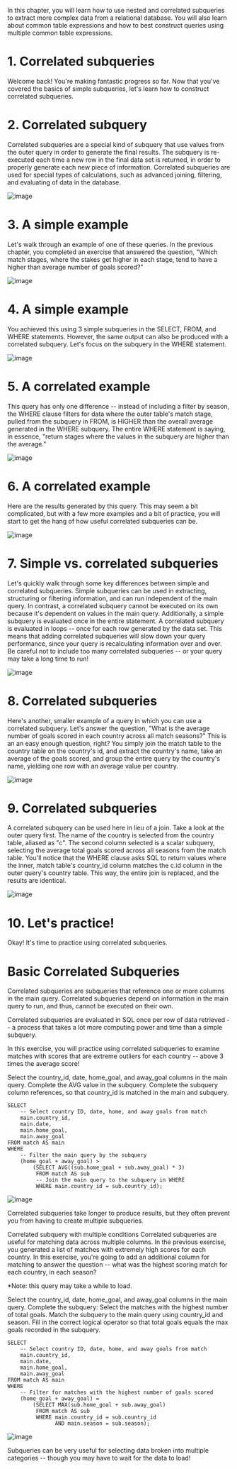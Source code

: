In this chapter, you will learn how to use nested and correlated subqueries to extract more complex data from a relational database. You will also learn about common table expressions and how to best construct queries using multiple common table expressions.

# 1. Correlated subqueries

Welcome back! You're making fantastic progress so far. Now that you've covered the basics of simple subqueries, let's learn how to construct correlated subqueries.

# 2. Correlated subquery

Correlated subqueries are a special kind of subquery that use values from the outer query in order to generate the final results. The subquery is re-executed each time a new row in the final data set is returned, in order to properly generate each new piece of information. Correlated subqueries are used for special types of calculations, such as advanced joining, filtering, and evaluating of data in the database.

![image](https://github.com/artempohribnyi/datacamp/assets/113499718/2190bcc5-bbd6-4329-b735-26ce50c3fbe2)

# 3. A simple example

Let's walk through an example of one of these queries. In the previous chapter, you completed an exercise that answered the question, "Which match stages, where the stakes get higher in each stage, tend to have a higher than average number of goals scored?"

![image](https://github.com/artempohribnyi/datacamp/assets/113499718/91a2c603-c23a-4643-95c2-2ba3dcdcd6d5)

# 4. A simple example

You achieved this using 3 simple subqueries in the SELECT, FROM, and WHERE statements. However, the same output can also be produced with a correlated subquery. Let's focus on the subquery in the WHERE statement.

![image](https://github.com/artempohribnyi/datacamp/assets/113499718/11c45094-c75e-4758-8a97-223c67d83e10)

# 5. A correlated example

This query has only one difference -- instead of including a filter by season, the WHERE clause filters for data where the outer table's match stage, pulled from the subquery in FROM, is HIGHER than the overall average generated in the WHERE subquery. The entire WHERE statement is saying, in essence, "return stages where the values in the subquery are higher than the average."

![image](https://github.com/artempohribnyi/datacamp/assets/113499718/bc2b6780-8448-4e56-9bb8-1a9140cdfcd9)

# 6. A correlated example

Here are the results generated by this query. This may seem a bit complicated, but with a few more examples and a bit of practice, you will start to get the hang of how useful correlated subqueries can be.

![image](https://github.com/artempohribnyi/datacamp/assets/113499718/8cc23a2e-7e49-43d9-b783-a1403d8160fd)

# 7. Simple vs. correlated subqueries

Let's quickly walk through some key differences between simple and correlated subqueries. Simple subqueries can be used in extracting, structuring or filtering information, and can run independent of the main query. In contrast, a correlated subquery cannot be executed on its own because it's dependent on values in the main query. Additionally, a simple subquery is evaluated once in the entire statement. A correlated subquery is evaluated in loops -- once for each row generated by the data set. This means that adding correlated subqueries will slow down your query performance, since your query is recalculating information over and over. Be careful not to include too many correlated subqueries -- or your query may take a long time to run!

![image](https://github.com/artempohribnyi/datacamp/assets/113499718/c3117fd2-48a9-44d4-9d28-239659ce3c8c)

# 8. Correlated subqueries

Here's another, smaller example of a query in which you can use a correlated subquery. Let's answer the question, "What is the average number of goals scored in each country across all match seasons?" This is an an easy enough question, right? You simply join the match table to the country table on the country's id, and extract the country's name, take an average of the goals scored, and group the entire query by the country's name, yielding one row with an average value per country.

![image](https://github.com/artempohribnyi/datacamp/assets/113499718/d661fb5c-f696-46c4-8fff-5fbeafe67643)

# 9. Correlated subqueries

A correlated subquery can be used here in lieu of a join. Take a look at the outer query first. The name of the country is selected from the country table, aliased as "c". The second column selected is a scalar subquery, selecting the average total goals scored across all seasons from the match table. You'll notice that the WHERE clause asks SQL to return values where the inner, match table's country_id column matches the c.id column in the outer query's country table. This way, the entire join is replaced, and the results are identical.

![image](https://github.com/artempohribnyi/datacamp/assets/113499718/52df16e5-5fa6-4aa9-8add-8b1a9693552f)

# 10. Let's practice!

Okay! It's time to practice using correlated subqueries.

# Basic Correlated Subqueries

Correlated subqueries are subqueries that reference one or more columns in the main query. Correlated subqueries depend on information in the main query to run, and thus, cannot be executed on their own.

Correlated subqueries are evaluated in SQL once per row of data retrieved -- a process that takes a lot more computing power and time than a simple subquery.

In this exercise, you will practice using correlated subqueries to examine matches with scores that are extreme outliers for each country -- above 3 times the average score!

Select the country_id, date, home_goal, and away_goal columns in the main query.
Complete the AVG value in the subquery.
Complete the subquery column references, so that country_id is matched in the main and subquery.

```
SELECT 
	-- Select country ID, date, home, and away goals from match
	main.country_id,
    main.date,
    main.home_goal, 
    main.away_goal
FROM match AS main
WHERE 
	-- Filter the main query by the subquery
	(home_goal + away_goal) > 
        (SELECT AVG((sub.home_goal + sub.away_goal) * 3)
         FROM match AS sub
         -- Join the main query to the subquery in WHERE
         WHERE main.country_id = sub.country_id);
```

![image](https://github.com/artempohribnyi/datacamp/assets/113499718/d7831157-807c-4c7a-b303-4febd55aed91)

Correlated subqueries take longer to produce results, but they often prevent you from having to create multiple subqueries.

Correlated subquery with multiple conditions
Correlated subqueries are useful for matching data across multiple columns. In the previous exercise, you generated a list of matches with extremely high scores for each country. In this exercise, you're going to add an additional column for matching to answer the question -- what was the highest scoring match for each country, in each season?

*Note: this query may take a while to load.

Select the country_id, date, home_goal, and away_goal columns in the main query.
Complete the subquery: Select the matches with the highest number of total goals.
Match the subquery to the main query using country_id and season.
Fill in the correct logical operator so that total goals equals the max goals recorded in the subquery.

```
SELECT 
	-- Select country ID, date, home, and away goals from match
	main.country_id,
    main.date,
    main.home_goal,
    main.away_goal
FROM match AS main
WHERE 
	-- Filter for matches with the highest number of goals scored
	(home_goal + away_goal) =
        (SELECT MAX(sub.home_goal + sub.away_goal)
         FROM match AS sub
         WHERE main.country_id = sub.country_id
               AND main.season = sub.season);
```

![image](https://github.com/artempohribnyi/datacamp/assets/113499718/3e465b9e-9981-4229-bd3c-729bf78ffea9)

Subqueries can be very useful for selecting data broken into multiple categories -- though you may have to wait for the data to load!

